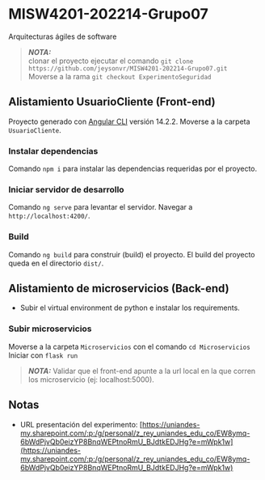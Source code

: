 # MISW4201-202214-Grupo07
Arquitecturas ágiles de software
> **_NOTA:_**  <br />
clonar el proyecto ejecutar el comando `git clone https://github.com/jeysonvr/MISW4201-202214-Grupo07.git` <br />
Moverse a la rama `git checkout ExperimentoSeguridad`

## Alistamiento UsuarioCliente (Front-end)

Proyecto generado con [Angular CLI](https://github.com/angular/angular-cli) versión 14.2.2.
Moverse a la carpeta `UsuarioCliente`.

### Instalar dependencias

Comando `npm i` para instalar las dependencias requeridas por el proyecto.

### Iniciar servidor de desarrollo

Comando `ng serve` para levantar el servidor. Navegar a `http://localhost:4200/`.

### Build

Comando `ng build` para construir (build) el proyecto. El build del proyecto queda en el directorio `dist/`.


## Alistamiento de microservicios (Back-end)

- Subir el virtual environment de python e instalar los requirements.

### Subir microservicios
Moverse a la carpeta `Microservicios` con el comando `cd Microservicios` <br>
Iniciar con `flask run`
 > **_NOTA:_** Validar que el front-end apunte a la url local en la que corren los microservicio (ej: localhost:5000).


## Notas

* URL presentación del experimento: [https://uniandes-my.sharepoint.com/:p:/g/personal/z_rey_uniandes_edu_co/EW8ymq-6bWdPjvQb0eizYP8BnqWEPtnoRmU_BJdtkEDJHg?e=mWpk1w](https://uniandes-my.sharepoint.com/:p:/g/personal/z_rey_uniandes_edu_co/EW8ymq-6bWdPjvQb0eizYP8BnqWEPtnoRmU_BJdtkEDJHg?e=mWpk1w)

